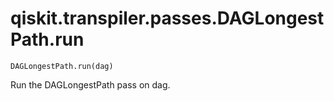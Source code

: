 # qiskit.transpiler.passes.DAGLongestPath.run

`DAGLongestPath.run(dag)`

Run the DAGLongestPath pass on dag.
